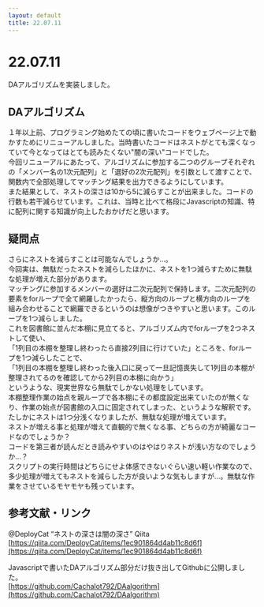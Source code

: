 ```yaml
---
layout: default
title: 22.07.11
---
```


# 22.07.11
DAアルゴリズムを実装しました。  

## DAアルゴリズム
１年以上前、プログラミング始めたての頃に書いたコードをウェブページ上で動かすためにリニューアルしました。当時書いたコードはネストがとても深くなっていて今となってはとても読みたくない"闇の深い"コードでした。  
今回リニューアルにあたって、アルゴリズムに参加する二つのグループそれぞれの「メンバー名の1次元配列」と「選好の2次元配列」を引数として渡すことで、関数内で全部処理してマッチング結果を出力できるようにしています。  
また結果として、ネストの深さは10から5に減らすことが出来ました。コードの行数も若干減らせています。これは、当時と比べて格段にJavascriptの知識、特に配列に関する知識が向上したおかげだと思います。  

## 疑問点
さらにネストを減らすことは可能なんでしょうか…。  
今回実は、無駄だったネストを減らしたほかに、ネストを1つ減らすために無駄な処理が増えた部分があります。  
マッチングに参加するメンバーの選好は二次元配列で保持します。二次元配列の要素をforループで全て網羅したかったら、縦方向のループと横方向のループを組み合わせることで網羅できるというのは想像がつきやすいと思います。このループを1つ減らしました。  
これを図書館に並んだ本棚に見立てると、アルゴリズム内でforループを2つネストして使い、  
「1列目の本棚を整理し終わったら直接2列目に行けていた」ところを、forループを1つ減らしたことで、  
「1列目の本棚を整理し終わった後入口に戻って一旦記憶喪失して1列目の本棚が整理されてるのを確認してから2列目の本棚に向かう」  
というような、現実世界なら無駄でしかない処理をしています。  
本棚整理作業の始点を親ループで各本棚にその都度設定出来ていたのが無くなり、作業の始点が図書館の入口に固定されてしまった、というような解釈です。  
たしかにネストは1つ分浅くなりましたが、無駄な処理が増えています。  
ネストが増える事と処理が増えて直観的で無くなる事、どちらの方が綺麗なコードなのでしょうか？  
コードを第三者が読んだとき読みやすいのはやはりネストが浅い方なのでしょうか…？  
スクリプトの実行時間はどちらにせよ体感できないぐらい速い軽い作業なので、多少処理が増えてもネストを減らした方が良いような気もしますが…。無駄な作業をさせているモヤモヤも残っています。  

## 参考文献・リンク
@DeployCat “ネストの深さは闇の深さ” Qiita  
[https://qiita.com/DeployCat/items/1ec901864d4ab11c8d6f](https://qiita.com/DeployCat/items/1ec901864d4ab11c8d6f)  
    
  
  
Javascriptで書いたDAアルゴリズム部分だけ抜き出してGithubに公開しました。  
[https://github.com/Cachalot792/DAalgorithm](https://github.com/Cachalot792/DAalgorithm)  